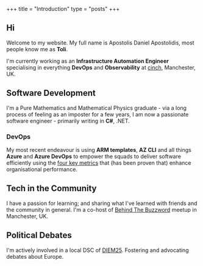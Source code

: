 +++
title =  "Introduction"
type = "posts"
+++

## Hi

Welcome to my website. My full name is Apostolis Daniel Apostolidis, most people know me as **Toli**.

I'm currently working as an **Infrastructure Automation Engineer** specialising in everything **DevOps** and **Observability** at [cinch](https://www.cinch.co.uk), Manchester, UK.

## Software Development

I'm a Pure Mathematics and Mathematical Physics graduate - via a long process of feeling as an imposter for a few years, I am now a passionate software engineer - primarily writing in **C#**, .NET.

### DevOps

My most recent endeavour is using **ARM templates**, **AZ CLI** and all things **Azure** and **Azure DevOps** to empower the squads to deliver software efficiently using the [four key metrics](https://www.thoughtworks.com/radar/techniques/four-key-metrics) that (has been proven that) enhance organisational performance.

## Tech in the Community

I have a passion for learning; and sharing what I've learned with friends and the community in general. I'm a co-host of [Behind The Buzzword](https://www.meetup.com/en-AU/Behind-The-Buzz-Word) meetup in Manchester, UK.

## Political Debates

I'm actively involved in a local DSC of [DIEM25](https://diem25.org/). Fostering and advocating debates about Europe.
